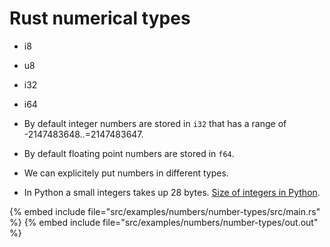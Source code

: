 # Rust numerical types

* i8
* u8
* i32
* i64

* By default integer numbers are stored in `i32` that has a range of -2147483648..=2147483647.
* By default floating point numbers are stored in `f64`.
* We can explicitely put numbers in different types.
* In Python a small integers takes up 28 bytes. [Size of integers in Python](https://python.code-maven.com/size-of-integer-in-python).

{% embed include file="src/examples/numbers/number-types/src/main.rs" %}
{% embed include file="src/examples/numbers/number-types/out.out" %}


